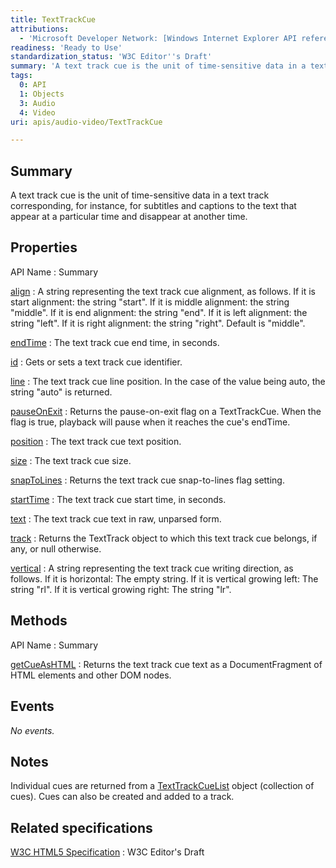 ```yaml
---
title: TextTrackCue
attributions:
  - 'Microsoft Developer Network: [Windows Internet Explorer API reference Article](http://msdn.microsoft.com/en-us/library/ie/hh828809%28v=vs.85%29.aspx)'
readiness: 'Ready to Use'
standardization_status: 'W3C Editor''s Draft'
summary: 'A text track cue is the unit of time-sensitive data in a text track corresponding, for instance, for subtitles and captions to the text that appear at a particular time and disappear at another time.'
tags:
  0: API
  1: Objects
  3: Audio
  4: Video
uri: apis/audio-video/TextTrackCue

---
```

## Summary

A text track cue is the unit of time-sensitive data in a text track corresponding, for instance, for subtitles and captions to the text that appear at a particular time and disappear at another time.

## Properties

API Name
:   Summary

[align](/apis/audio-video/TextTrackCue/align)
:   A string representing the text track cue alignment, as follows. If it is start alignment: the string "start". If it is middle alignment: the string "middle". If it is end alignment: the string "end". If it is left alignment: the string "left". If it is right alignment: the string "right". Default is "middle".

[endTime](/apis/audio-video/TextTrackCue/endTime)
:   The text track cue end time, in seconds.

[id](/apis/audio-video/TextTrackCue/id)
:   Gets or sets a text track cue identifier.

[line](/apis/audio-video/TextTrackCue/line)
:   The text track cue line position. In the case of the value being auto, the string "auto" is returned.

[pauseOnExit](/apis/audio-video/TextTrackCue/pauseOnExit)
:   Returns the pause-on-exit flag on a TextTrackCue. When the flag is true, playback will pause when it reaches the cue's endTime.

[position](/apis/audio-video/TextTrackCue/position)
:   The text track cue text position.

[size](/apis/audio-video/TextTrackCue/size)
:   The text track cue size.

[snapToLines](/apis/audio-video/TextTrackCue/snapToLines)
:   Returns the text track cue snap-to-lines flag setting.

[startTime](/apis/audio-video/TextTrackCue/startTime)
:   The text track cue start time, in seconds.

[text](/apis/audio-video/TextTrackCue/text)
:   The text track cue text in raw, unparsed form.

[track](/apis/audio-video/TextTrackCue/track)
:   Returns the TextTrack object to which this text track cue belongs, if any, or null otherwise.

[vertical](/apis/audio-video/TextTrackCue/vertical)
:   A string representing the text track cue writing direction, as follows. If it is horizontal: The empty string. If it is vertical growing left: The string "rl". If it is vertical growing right: The string "lr".

## Methods

API Name
:   Summary

[getCueAsHTML](/apis/audio-video/TextTrackCue/getCueAsHTML)
:   Returns the text track cue text as a DocumentFragment of HTML elements and other DOM nodes.

## Events

*No events.*

## Notes

Individual cues are returned from a [TextTrackCueList](/apis/audio-video/TextTrackCueList) object (collection of cues). Cues can also be created and added to a track.

## Related specifications

[W3C HTML5 Specification](http://dev.w3.org/html5/spec/single-page.html)
:   W3C Editor's Draft
